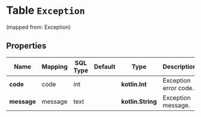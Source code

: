 
# Table `Exception`
(mapped from: Exception)

## Properties
Name | Mapping | SQL Type | Default | Type | Description | Notes
---- | ------- | -------- | ------- | ---- | ----------- | -----
**code** | code | int |  | **kotlin.Int** | Exception error code. |  [optional]
**message** | message | text |  | **kotlin.String** | Exception message. |  [optional]




